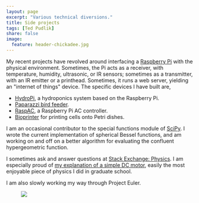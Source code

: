 ```yaml
---
layout: page
excerpt: "Various technical diversions."
title: Side projects
tags: [Ted Pudlik]
share: false
image:
  feature: header-chickadee.jpg
---
```


My recent projects have revolved around interfacing a [Raspberry Pi][] with
the physical environment.  Sometimes, the Pi acts as a receiver, with
temperature, humidity, ultrasonic, or IR sensors; sometimes as a transmitter,
with an IR emitter or a printhead. Sometimes, it runs a web server, yielding
an "internet of things" device.  The specific devices I have built are,

*   [HydroPi](/projects/hydropi), a hydroponics system based on the Raspberry
    Pi.
*   [Paparazzi bird feeder](/projects/birdfeeder).
*   [RaspAC](/projects/raspac), a Raspberry Pi AC controller.
*   [Bioprinter](/projects/bioprinter) for printing cells onto Petri dishes.

I am an occasional contributor to the special functions module of
[SciPy](https://github.com/scipy/scipy).  I wrote the current implementation
of spherical Bessel functions, and am working on and off on a better algorithm
for evaluating the confluent hypergeometric function.

I sometimes ask and answer questions at [Stack Exchange: Physics][].  I am
especially proud of [my explanation of a simple DC motor][DC motor],
easily the most enjoyable piece of physics I did in graduate school.

I am also slowly working my way through Project Euler.

<figure>
    <a href="https://projecteuler.net/">
    <img style="margin:0px auto;display:block" src="https://projecteuler.net/profile/tpudlik.png">
    </a>
</figure>

[DC motor]: http://physics.stackexchange.com/a/180935/8014
[Raspberry Pi]: https://www.raspberrypi.org/
[Stack Exchange: Physics]: http://physics.stackexchange.com/users/8014/ted-pudlik
